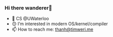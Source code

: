 ### Hi there wanderer👋

- 🏫 CS @UWaterloo
- 😊 I’m interested in modern OS/kernel/compiler
- 📫 How to reach me: thanh@timweri.me

<!---
![Thanh's GitHub stats](https://github-readme-stats.vercel.app/api?username=timweri&count_private=true&theme=dark)
-->
